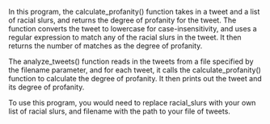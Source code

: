 In this program, the calculate_profanity() function takes in a tweet and a list of racial slurs, and returns the degree of profanity for the tweet. The function converts the tweet to lowercase for case-insensitivity, and uses a regular expression to match any of the racial slurs in the tweet. It then returns the number of matches as the degree of profanity.

The analyze_tweets() function reads in the tweets from a file specified by the filename parameter, and for each tweet, it calls the calculate_profanity() function to calculate the degree of profanity. It then prints out the tweet and its degree of profanity.

To use this program, you would need to replace racial_slurs with your own list of racial slurs, and filename with the path to your file of tweets.
